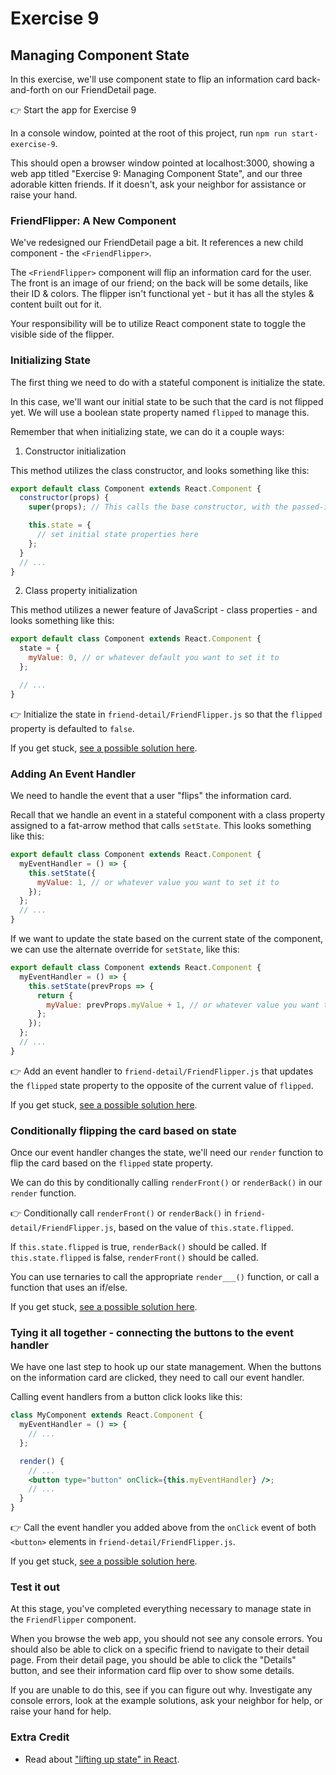 # Exercise 9

## Managing Component State

In this exercise, we'll use component state to flip an information card back-and-forth on our FriendDetail page.

👉 Start the app for Exercise 9

In a console window, pointed at the root of this project, run `npm run start-exercise-9`.

This should open a browser window pointed at localhost:3000, showing a web app titled "Exercise 9: Managing Component State", and our three adorable kitten friends. If it doesn't, ask your neighbor for assistance or raise your hand.

### FriendFlipper: A New Component

We've redesigned our FriendDetail page a bit. It references a new child component - the `<FriendFlipper>`.

The `<FriendFlipper>` component will flip an information card for the user. The front is an image of our friend; on the back will be some details, like their ID & colors. The flipper isn't functional yet - but it has all the styles & content built out for it.

Your responsibility will be to utilize React component state to toggle the visible side of the flipper.

### Initializing State

The first thing we need to do with a stateful component is initialize the state.

In this case, we'll want our initial state to be such that the card is not flipped yet. We will use a boolean state property named `flipped` to manage this.

Remember that when initializing state, we can do it a couple ways:

1. Constructor initialization

This method utilizes the class constructor, and looks something like this:

```jsx
export default class Component extends React.Component {
  constructor(props) {
    super(props); // This calls the base constructor, with the passed-in props.

    this.state = {
      // set initial state properties here
    };
  }
  // ...
}
```

2. Class property initialization

This method utilizes a newer feature of JavaScript - class properties - and looks something like this:

```jsx
export default class Component extends React.Component {
  state = {
    myValue: 0, // or whatever default you want to set it to
  };

  // ...
}
```

👉 Initialize the state in `friend-detail/FriendFlipper.js` so that the `flipped` property is defaulted to `false`.

If you get stuck, [see a possible solution here](./SOLUTIONS.md#initialization).

### Adding An Event Handler

We need to handle the event that a user "flips" the information card.

Recall that we handle an event in a stateful component with a class property assigned to a fat-arrow method that calls `setState`. This looks something like this:

```jsx
export default class Component extends React.Component {
  myEventHandler = () => {
    this.setState({
      myValue: 1, // or whatever value you want to set it to
    });
  };
  // ...
}
```

If we want to update the state based on the current state of the component, we can use the alternate override for `setState`, like this:

```jsx
export default class Component extends React.Component {
  myEventHandler = () => {
    this.setState(prevProps => {
      return {
        myValue: prevProps.myValue + 1, // or whatever value you want to set it to
      };
    });
  };
  // ...
}
```

👉 Add an event handler to `friend-detail/FriendFlipper.js` that updates the `flipped` state property to the opposite of the current value of `flipped`.

If you get stuck, [see a possible solution here](./SOLUTIONS.md#event-handler).

### Conditionally flipping the card based on state

Once our event handler changes the state, we'll need our `render` function to flip the card based on the `flipped` state property.

We can do this by conditionally calling `renderFront()` or `renderBack()` in our `render` function.

👉 Conditionally call `renderFront()` or `renderBack()` in `friend-detail/FriendFlipper.js`, based on the value of `this.state.flipped`.

If `this.state.flipped` is true, `renderBack()` should be called. If `this.state.flipped` is false, `renderFront()` should be called.

You can use ternaries to call the appropriate `render___()` function, or call a function that uses an if/else.

If you get stuck, [see a possible solution here](./SOLUTIONS.md#conditional-render).

### Tying it all together - connecting the buttons to the event handler

We have one last step to hook up our state management. When the buttons on the information card are clicked, they need to call our event handler.

Calling event handlers from a button click looks like this:

```jsx
class MyComponent extends React.Component {
  myEventHandler = () => {
    // ...
  };

  render() {
    // ...
    <button type="button" onClick={this.myEventHandler} />;
    // ...
  }
}
```

👉 Call the event handler you added above from the `onClick` event of both `<button>` elements in `friend-detail/FriendFlipper.js`.

If you get stuck, [see a possible solution here](./SOLUTIONS.md#connect-buttons-to-handler).

### Test it out

At this stage, you've completed everything necessary to manage state in the `FriendFlipper` component.

When you browse the web app, you should not see any console errors. You should also be able to click on a specific friend to navigate to their detail page. From their detail page, you should be able to click the "Details" button, and see their information card flip over to show some details.

If you are unable to do this, see if you can figure out why. Investigate any console errors, look at the example solutions, ask your neighbor for help, or raise your hand for help.

### Extra Credit

- Read about ["lifting up state" in React](https://reactjs.org/docs/lifting-state-up.html).
